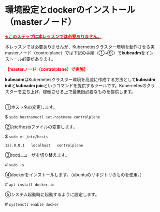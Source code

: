 # 環境設定とdockerのインストール（masterノード）  
<u>**<span style="color: red; ">※このステップは本レッスンでは必要ありません。</span>**</u>

本レッスンでは必要ありませんが、Kubernetesクラスター環境を動作させる実masterノード（controlplane）では下記の手順（①~⑨）で**kubeadm**をインストール必要があります。  

**<span style="color: red; ">【masterノード（controlplane）で実施】</span>**  

**kubeadm**はKubernetesクラスター環境を高速に作成する方法として**kubeadm init**と**kubeadm join**というコマンドを提供するツールです。Kubernetesのクラスターを立ち上げ、稼働させる上で最低限必要なものを提供します。  
<br>

①ホスト名の変更します。  

$ `sudo hostnamectl set-hostname controlplane`  

②/etc/hostsファイルの変更します。

$ `sudo vi /etc/hosts`  
```
127.0.0.1   localhost   controlplane
```

③rootにユーザを切り替えます。  

\# `sudo -s`  

④dockerをインストールします。（ubuntuのリポジトリのものを使用。）  

\# `apt install docker.io`  

⑤システム起動時に起動するように設定します。  

\# `systemctl enable docker`  

